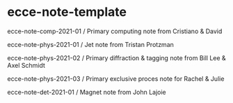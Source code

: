 # ecce-note-template

ecce-note-comp-2021-01 / Primary computing note from Cristiano & David

ecce-note-phys-2021-01 / Jet note from Tristan Protzman

ecce-note-phys-2021-02 / Primary diffraction & tagging note from Bill Lee & Axel Schmidt

ecce-note-phys-2021-03 / Primary exclusive proces note for Rachel & Julie

ecce-note-det-2021-01  / Magnet note from John Lajoie
